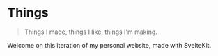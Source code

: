 # Things

> Things I made, things I like, things I'm making.

Welcome on this iteration of my personal website, made with SvelteKit.
